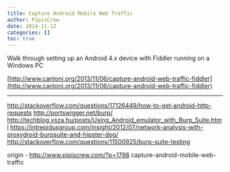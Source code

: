 ```yaml
---
title: Capture Android Mobile Web Traffic
author: PipisCrew
date: 2014-11-12
categories: []
toc: true
---
```


Walk through setting up an Android 4.x device with Fiddler running on a Windows PC

[http://www.cantoni.org/2013/11/06/capture-android-web-traffic-fiddler](http://www.cantoni.org/2013/11/06/capture-android-web-traffic-fiddler)

* * *

http://stackoverflow.com/questions/17126449/how-to-get-android-http-requests
http://portswigger.net/burp/
http://techblog.vsza.hu/posts/Using_Android_emulator_with_Burp_Suite.html
https://intrepidusgroup.com/insight/2012/07/network-analysis-with-proxydroid-burpsuite-and-hipster-dog/
http://stackoverflow.com/questions/11500925/burp-suite-testing

origin - http://www.pipiscrew.com/?p=1798 capture-android-mobile-web-traffic
